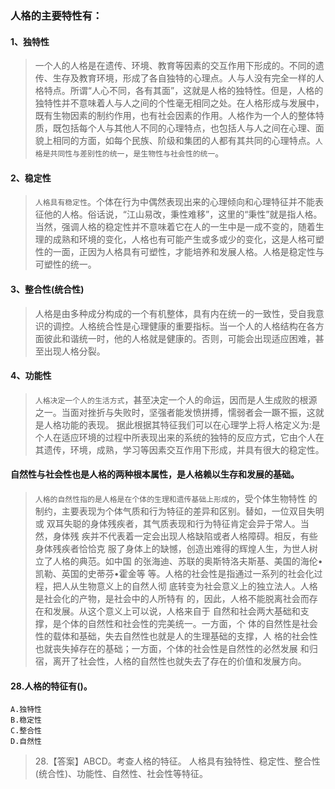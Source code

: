 ### 人格的主要特性有：
#### 1、独特性
>   一个人的人格是在遗传、环境、教育等因素的交互作用下形成的。不同的遗传、生存及教育环境，形成了各自独特的心理点。人与人没有完全一样的人格特点。所谓“人心不同，各有其面”，这就是人格的独特性。但是，人格的独特性并不意味着人与人之间的个性毫无相同之处。在人格形成与发展中，既有生物因素的制约作用，也有社会因素的作用。人格作为一个人的整体特质，既包括每个人与其他人不同的心理特点，也包括人与人之间在心理、面貌上相同的方面，如每个民族、阶级和集团的人都有其共同的心理特点。`人格是共同性与差别性的统一`，`是生物性与社会性的统一`。

#### 2、稳定性
>   `人格具有稳定性`。个体在行为中偶然表现出来的心理倾向和心理特征并不能表征他的人格。俗话说，“江山易改，秉性难移”，这里的“秉性”就是指人格。当然，强调人格的稳定性并不意味着它在人的一生中是一成不变的，随着生理的成熟和环境的变化，人格也有可能产生或多或少的变化，这是人格可塑性的一面，正因为人格具有可塑性，才能培养和发展人格。人格是稳定性与可塑性的统一。

#### 3、整合性(统合性)
>   人格是由多种成分构成的一个有机整体，具有内在统一的一致性，受自我意识的调控。人格统合性是心理健康的重要指标。当一个人的人格结构在各方面彼此和谐统一时，他的人格就是健康的。否则，可能会出现适应困难，甚至出现人格分裂。

#### 4、功能性
>   `人格决定一个人的生活方式`，甚至决定一个人的命运，因而是人生成败的根源之一。当面对挫折与失败时，坚强者能发愤拼搏，懦弱者会一蹶不振，这就是人格功能的表现。
据此根据其特征我们可以在心理学上将人格定义为:是个人在适应环境的过程中所表现出来的系统的独特的反应方式，它由个人在其遗传，环境，成熟，学习等因素交互作用下形成，并具有很大的稳定性。

#### 自然性与社会性也是人格的两种根本属性，是人格赖以生存和发展的基础。
 >  `人格的自然性指的是人格是在个体的生理和遗传基础上形成的`，受个体生物特性 的制约，主要表现为个体气质和行为特征的差异和区别。替如，一位双目失明或 双耳失聪的身体残疾者，其气质表现和行为特征肯定会异于常人。当然，身体残 疾并不代表着一定会出现人格缺陷或者人格障碍。相反，有些身体残疾者恰恰克 服了身体上的缺憾，创造出难得的辉煌人生，为世人树立了人格的典范。如中国 的张海迪、苏联的奥斯特洛夫斯基、美国的海伦•凯勒、英国的史蒂芬•霍金等 等。人格的社会性是指通过一系列的社会化过程，把人从生物意义上的自然人彻
底转变为社会意义上的独立法人。人格是社会化的产物，是社会中的人所特有 的，因此，人格不能脱离社会而存在和发展。从这个意义上可以说，人格来自于 自然和社会两大基础和支撑，是个体的自然性和社会性的完美统一。一方面，个 体的自然性是社会性的载体和基础，失去自然性也就是人的生理基础的支撑，人 格的社会性也就丧失掉存在的基础；一方面，个体的社会性是自然性的必然发展 和归宿，离开了社会性，人格的自然性也就失去了存在的价值和发展方向。


#### 28.人格的特征有()。
    A.独特性
    B.稳定性
    C.整合性
    D.自然性

>   28.【答案】ABCD。考查人格的特征。
    人格具有独特性、稳定性、整合性(统合性)、功能性、自然性、社会性等特征。